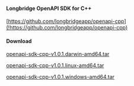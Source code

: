 #### Longbridge OpenAPI SDK for C++

[https://github.com/longbridgeapp/openapi-cpp](!https://github.com/longbridgeapp/openapi-cpp)

#### Download
[openapi-sdk-cpp-v1.0.1.darwin-amd64.tar](https://assets.lbkrs.com/downloads/openapi-sdk/openapi-sdk-cpp-v1.0.1.darwin-amd64.tar.gz)

[openapi-sdk-cpp-v1.0.1.linux-amd64.tar](https://assets.lbkrs.com/downloads/openapi-sdk/openapi-sdk-cpp-v1.0.1.linux-amd64.tar.gz)

[openapi-sdk-cpp-v1.0.1.windows-amd64.tar](https://assets.lbkrs.com/downloads/openapi-sdk/openapi-sdk-cpp-v1.0.1.windows-amd64.tar.gz)
